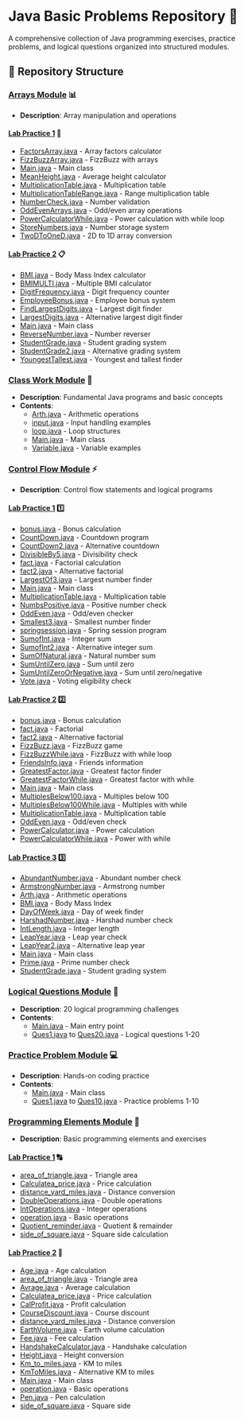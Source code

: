 # Java Basic Problems Repository 🚀

A comprehensive collection of Java programming exercises, practice problems, and logical questions organized into structured modules.

## 📁 Repository Structure

### [Arrays Module](/Arrays/) 📊
- **Description**: Array manipulation and operations

#### [Lab Practice 1](/Arrays/Lab%20Practice%201/) 🔢
- [FactorsArray.java](/Arrays/Lab%20Practice%201/src/FactorsArray.java) - Array factors calculator
- [FizzBuzzArray.java](/Arrays/Lab%20Practice%201/src/FizzBuzzArray.java) - FizzBuzz with arrays
- [Main.java](/Arrays/Lab%20Practice%201/src/Main.java) - Main class
- [MeanHeight.java](/Arrays/Lab%20Practice%201/src/MeanHeight.java) - Average height calculator
- [MultiplicationTable.java](/Arrays/Lab%20Practice%201/src/MultiplicationTable.java) - Multiplication table
- [MultiplicationTableRange.java](/Arrays/Lab%20Practice%201/src/MultiplicationTableRange.java) - Range multiplication table
- [NumberCheck.java](/Arrays/Lab%20Practice%201/src/NumberCheck.java) - Number validation
- [OddEvenArrays.java](/Arrays/Lab%20Practice%201/src/OddEvenArrays.java) - Odd/even array operations
- [PowerCalculatorWhile.java](/Arrays/Lab%20Practice%201/src/PowerCalculatorWhile.java) - Power calculation with while loop
- [StoreNumbers.java](/Arrays/Lab%20Practice%201/src/StoreNumbers.java) - Number storage system
- [TwoDToOneD.java](/Arrays/Lab%20Practice%201/src/TwoDToOneD.java) - 2D to 1D array conversion

#### [Lab Practice 2](/Arrays/Lab%20Practice%202/) 📋
- [BMI.java](/Arrays/Lab%20Practice%202/src/BMI.java) - Body Mass Index calculator
- [BMIMULTI.java](/Arrays/Lab%20Practice%202/src/BMIMULTI.java) - Multiple BMI calculator
- [DigitFrequency.java](/Arrays/Lab%20Practice%202/src/DigitFrequency.java) - Digit frequency counter
- [EmployeeBonus.java](/Arrays/Lab%20Practice%202/src/EmployeeBonus.java) - Employee bonus system
- [FindLargestDigits.java](/Arrays/Lab%20Practice%202/src/FindLargestDigits.java) - Largest digit finder
- [LargestDigits.java](/Arrays/Lab%20Practice%202/src/LargestDigits.java) - Alternative largest digit finder
- [Main.java](/Arrays/Lab%20Practice%202/src/Main.java) - Main class
- [ReverseNumber.java](/Arrays/Lab%20Practice%202/src/ReverseNumber.java) - Number reverser
- [StudentGrade.java](/Arrays/Lab%20Practice%202/src/StudentGrade.java) - Student grading system
- [StudentGrade2.java](/Arrays/Lab%20Practice%202/src/StudentGrade2.java) - Alternative grading system
- [YoungestTallest.java](/Arrays/Lab%20Practice%202/src/YoungestTallest.java) - Youngest and tallest finder

### [Class Work Module](/Class%20Work/) 📝
- **Description**: Fundamental Java programs and basic concepts
- **Contents**:
  - [Arth.java](/Class%20Work/src/Arth.java) - Arithmetic operations
  - [input.java](/Class%20Work/src/input.java) - Input handling examples
  - [loop.java](/Class%20Work/src/loop.java) - Loop structures
  - [Main.java](/Class%20Work/src/Main.java) - Main class
  - [Variable.java](/Class%20Work/src/Variable.java) - Variable examples

### [Control Flow Module](/Control%20Flow/) ⚡
- **Description**: Control flow statements and logical programs

#### [Lab Practice 1](/Control%20Flow/Lab%20Practice%201/) 1️⃣
- [bonus.java](/Control%20Flow/Lab%20Practice%201/src/bonus.java) - Bonus calculation
- [CountDown.java](/Control%20Flow/Lab%20Practice%201/src/CountDown.java) - Countdown program
- [CountDown2.java](/Control%20Flow/Lab%20Practice%201/src/CountDown2.java) - Alternative countdown
- [DivisibleBy5.java](/Control%20Flow/Lab%20Practice%201/src/DivisibleBy5.java) - Divisibility check
- [fact.java](/Control%20Flow/Lab%20Practice%201/src/fact.java) - Factorial calculation
- [fact2.java](/Control%20Flow/Lab%20Practice%201/src/fact2.java) - Alternative factorial
- [LargestOf3.java](/Control%20Flow/Lab%20Practice%201/src/LargestOf3.java) - Largest number finder
- [Main.java](/Control%20Flow/Lab%20Practice%201/src/Main.java) - Main class
- [MultiplicationTable.java](/Control%20Flow/Lab%20Practice%201/src/MultiplicationTable.java) - Multiplication table
- [NumbsPositive.java](/Control%20Flow/Lab%20Practice%201/src/NumbsPositive.java) - Positive number check
- [OddEven.java](/Control%20Flow/Lab%20Practice%201/src/OddEven.java) - Odd/even checker
- [Smallest3.java](/Control%20Flow/Lab%20Practice%201/src/Smallest3.java) - Smallest number finder
- [springsession.java](/Control%20Flow/Lab%20Practice%201/src/springsession.java) - Spring session program
- [SumofInt.java](/Control%20Flow/Lab%20Practice%201/src/SumofInt.java) - Integer sum
- [SumofInt2.java](/Control%20Flow/Lab%20Practice%201/src/SumofInt2.java) - Alternative integer sum
- [SumOfNatural.java](/Control%20Flow/Lab%20Practice%201/src/SumOfNatural.java) - Natural number sum
- [SumUntilZero.java](/Control%20Flow/Lab%20Practice%201/src/SumUntilZero.java) - Sum until zero
- [SumUntilZeroOrNegative.java](/Control%20Flow/Lab%20Practice%201/src/SumUntilZeroOrNegative.java) - Sum until zero/negative
- [Vote.java](/Control%20Flow/Lab%20Practice%201/src/Vote.java) - Voting eligibility check

#### [Lab Practice 2](/Control%20Flow/Lab%20Practice%202/) 2️⃣
- [bonus.java](/Control%20Flow/Lab%20Practice%202/src/bonus.java) - Bonus calculation
- [fact.java](/Control%20Flow/Lab%20Practice%202/src/fact.java) - Factorial
- [fact2.java](/Control%20Flow/Lab%20Practice%202/src/fact2.java) - Alternative factorial
- [FizzBuzz.java](/Control%20Flow/Lab%20Practice%202/src/FizzBuzz.java) - FizzBuzz game
- [FizzBuzzWhile.java](/Control%20Flow/Lab%20Practice%202/src/FizzBuzzWhile.java) - FizzBuzz with while loop
- [FriendsInfo.java](/Control%20Flow/Lab%20Practice%202/src/FriendsInfo.java) - Friends information
- [GreatestFactor.java](/Control%20Flow/Lab%20Practice%202/src/GreatestFactor.java) - Greatest factor finder
- [GreatestFactorWhile.java](/Control%20Flow/Lab%20Practice%202/src/GreatestFactorWhile.java) - Greatest factor with while
- [Main.java](/Control%20Flow/Lab%20Practice%202/src/Main.java) - Main class
- [MultiplesBelow100.java](/Control%20Flow/Lab%20Practice%202/src/MultiplesBelow100.java) - Multiples below 100
- [MultiplesBelow100While.java](/Control%20Flow/Lab%20Practice%202/src/MultiplesBelow100While.java) - Multiples with while
- [MultiplicationTable.java](/Control%20Flow/Lab%20Practice%202/src/MultiplicationTable.java) - Multiplication table
- [OddEven.java](/Control%20Flow/Lab%20Practice%202/src/OddEven.java) - Odd/even check
- [PowerCalculator.java](/Control%20Flow/Lab%20Practice%202/src/PowerCalculator.java) - Power calculation
- [PowerCalculatorWhile.java](/Control%20Flow/Lab%20Practice%202/src/PowerCalculatorWhile.java) - Power with while

#### [Lab Practice 3](/Control%20Flow/Lab%20Practice%203/) 3️⃣
- [AbundantNumber.java](/Control%20Flow/Lab%20Practice%203/src/AbundantNumber.java) - Abundant number check
- [ArmstrongNumber.java](/Control%20Flow/Lab%20Practice%203/src/ArmstrongNumber.java) - Armstrong number
- [Arth.java](/Control%20Flow/Lab%20Practice%203/src/Arth.java) - Arithmetic operations
- [BMI.java](/Control%20Flow/Lab%20Practice%203/src/BMI.java) - Body Mass Index
- [DayOfWeek.java](/Control%20Flow/Lab%20Practice%203/src/DayOfWeek.java) - Day of week finder
- [HarshadNumber.java](/Control%20Flow/Lab%20Practice%203/src/HarshadNumber.java) - Harshad number check
- [IntLength.java](/Control%20Flow/Lab%20Practice%203/src/IntLength.java) - Integer length
- [LeapYear.java](/Control%20Flow/Lab%20Practice%203/src/LeapYear.java) - Leap year check
- [LeapYear2.java](/Control%20Flow/Lab%20Practice%203/src/LeapYear2.java) - Alternative leap year
- [Main.java](/Control%20Flow/Lab%20Practice%203/src/Main.java) - Main class
- [Prime.java](/Control%20Flow/Lab%20Practice%203/src/Prime.java) - Prime number check
- [StudentGrade.java](/Control%20Flow/Lab%20Practice%203/src/StudentGrade.java) - Student grading system

### [Logical Questions Module](/Logical%20Questions/) 🧠
- **Description**: 20 logical programming challenges
- **Contents**:
  - [Main.java](/Logical%20Questions/src/Main.java) - Main entry point
  - [Ques1.java](/Logical%20Questions/src/Ques1.java) to [Ques20.java](/Logical%20Questions/src/Ques20.java) - Logical questions 1-20

### [Practice Problem Module](/Practice%20Problem/) 💻
- **Description**: Hands-on coding practice
- **Contents**:
  - [Main.java](/Practice%20Problem/src/Main.java) - Main class
  - [Ques1.java](/Practice%20Problem/src/Ques1.java) to [Ques10.java](/Practice%20Problem/src/Ques10.java) - Practice problems 1-10

### [Programming Elements Module](/Programing%20Elements/) 🔧
- **Description**: Basic programming elements and exercises

#### [Lab Practice 1](/Programing%20Elements/Lab%20practice%201/) 🔠
- [area_of_triangle.java](/Programing%20Elements/Lab%20practice%201/area_of_triangle.java) - Triangle area
- [Calculatea_price.java](/Programing%20Elements/Lab%20practice%201/Calculatea_price.java) - Price calculation
- [distance_yard_miles.java](/Programing%20Elements/Lab%20practice%201/distance_yard_miles.java) - Distance conversion
- [DoubleOperations.java](/Programing%20Elements/Lab%20practice%201/DoubleOperations.java) - Double operations
- [IntOperations.java](/Programing%20Elements/Lab%20practice%201/IntOperations.java) - Integer operations
- [operation.java](/Programing%20Elements/Lab%20practice%201/operation.java) - Basic operations
- [Quotient_reminder.java](/Programing%20Elements/Lab%20practice%201/Quotient_reminder.java) - Quotient & remainder
- [side_of_square.java](/Programing%20Elements/Lab%20practice%201/side_of_square.java) - Square side calculation

#### [Lab Practice 2](/Programing%20Elements/Lab%20Practice%202/) 🔡
- [Age.java](/Programing%20Elements/Lab%20Practice%202/src/Age.java) - Age calculation
- [area_of_triangle.java](/Programing%20Elements/Lab%20Practice%202/src/area_of_triangle.java) - Triangle area
- [Avrage.java](/Programing%20Elements/Lab%20Practice%202/src/Avrage.java) - Average calculation
- [Calculatea_price.java](/Programing%20Elements/Lab%20Practice%202/src/Calculatea_price.java) - Price calculation
- [CalProfit.java](/Programing%20Elements/Lab%20Practice%202/src/CalProfit.java) - Profit calculation
- [CourseDiscount.java](/Programing%20Elements/Lab%20Practice%202/src/CourseDiscount.java) - Course discount
- [distance_yard_miles.java](/Programing%20Elements/Lab%20Practice%202/src/distance_yard_miles.java) - Distance conversion
- [EarthVolume.java](/Programing%20Elements/Lab%20Practice%202/src/EarthVolume.java) - Earth volume calculation
- [Fee.java](/Programing%20Elements/Lab%20Practice%202/src/Fee.java) - Fee calculation
- [HandshakeCalculator.java](/Programing%20Elements/Lab%20Practice%202/src/HandshakeCalculator.java) - Handshake calculation
- [Height.java](/Programing%20Elements/Lab%20Practice%202/src/Height.java) - Height conversion
- [Km_to_miles.java](/Programing%20Elements/Lab%20Practice%202/src/Km_to_miles.java) - KM to miles
- [KmToMiles.java](/Programing%20Elements/Lab%20Practice%202/src/KmToMiles.java) - Alternative KM to miles
- [Main.java](/Programing%20Elements/Lab%20Practice%202/src/Main.java) - Main class
- [operation.java](/Programing%20Elements/Lab%20Practice%202/src/operation.java) - Basic operations
- [Pen.java](/Programing%20Elements/Lab%20Practice%202/src/Pen.java) - Pen calculation
- [side_of_square.java](/Programing%20Elements/Lab%20Practice%202/src/side_of_square.java) - Square side


